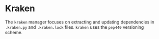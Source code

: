 # Kraken

The `kraken` manager focuses on extracting and updating dependencies in `.kraken.py` and `.kraken.lock` files.
`kraken` uses the `pep440` versioning scheme.
